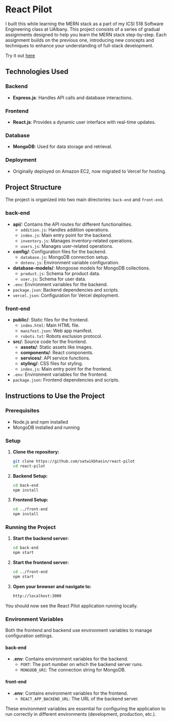 # React Pilot

I built this while learning the MERN stack as a part of my ICSI 518 Software Engineering class at UAlbany. This project consists of a series of gradual assignments designed to help you learn the MERN stack step-by-step. Each assignment builds on the previous one, introducing new concepts and techniques to enhance your understanding of full-stack development.

Try it out [here](https://reactpilot.vercel.app)

## Technologies Used

### Backend

- **Express.js**: Handles API calls and database interactions.

### Frontend

- **React.js**: Provides a dynamic user interface with real-time updates.

### Database

- **MongoDB**: Used for data storage and retrieval.

### Deployment

- Originally deployed on Amazon EC2, now migrated to Vercel for hosting.

## Project Structure

The project is organized into two main directories: `back-end` and `front-end`.

### back-end

- **api/**: Contains the API routes for different functionalities.
  - `addition.js`: Handles addition operations.
  - `index.js`: Main entry point for the backend.
  - `inventory.js`: Manages inventory-related operations.
  - `users.js`: Manages user-related operations.
- **config/**: Configuration files for the backend.
  - `database.js`: MongoDB connection setup.
  - `dotenv.js`: Environment variable configuration.
- **database-models/**: Mongoose models for MongoDB collections.
  - `product.js`: Schema for product data.
  - `user.js`: Schema for user data.
- `.env`: Environment variables for the backend.
- `package.json`: Backend dependencies and scripts.
- `vercel.json`: Configuration for Vercel deployment.

### front-end

- **public/**: Static files for the frontend.
  - `index.html`: Main HTML file.
  - `manifest.json`: Web app manifest.
  - `robots.txt`: Robots exclusion protocol.
- **src/**: Source code for the frontend.
  - **assets/**: Static assets like images.
  - **components/**: React components.
  - **services/**: API service functions.
  - **styling/**: CSS files for styling.
  - `index.js`: Main entry point for the frontend.
- `.env`: Environment variables for the frontend.
- `package.json`: Frontend dependencies and scripts.

## Instructions to Use the Project

### Prerequisites

- Node.js and npm installed
- MongoDB installed and running

### Setup

1. **Clone the repository:**
   ```sh
   git clone https://github.com/satwikbhasin/react-pilot
   cd react-pilot

2. **Backend Setup:**
   ```sh
   cd back-end
   npm install
   
3. **Frontend Setup:**
   ```sh
   cd ../front-end
   npm install

### Running the Project

1. **Start the backend server:**
   ```sh
   cd back-end
   npm start

2. **Start the frontend server:**
   ```sh
   cd ../front-end
   npm start
   
3. **Open your browser and navigate to:**
   ```sh
   http://localhost:3000

You should now see the React Pilot application running locally.

### Environment Variables

Both the frontend and backend use environment variables to manage configuration settings.

#### back-end

- **.env**: Contains environment variables for the backend.
  - `PORT`: The port number on which the backend server runs.
  - `MONGODB_URI`: The connection string for MongoDB.

#### front-end

- **.env**: Contains environment variables for the frontend.
  - `REACT_APP_BACKEND_URL`: The URL of the backend server.

These environment variables are essential for configuring the application to run correctly in different environments (development, production, etc.).
